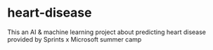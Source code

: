 # heart-disease
This an AI &amp; machine learning project about predicting heart disease provided by Sprints x Microsoft summer camp
